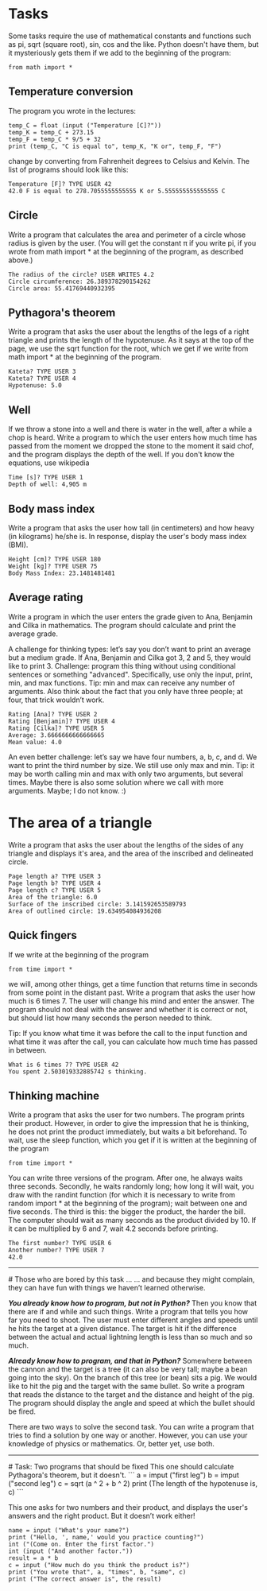 # Tasks 
Some tasks require the use of mathematical constants and functions such as pi, sqrt (square root), sin, cos and the like. Python doesn't have them, but it mysteriously gets them if we add to the beginning of the program:
```
from math import *
```
## Temperature conversion
The program you wrote in the lectures:
```
temp_C = float (input ("Temperature [C]?"))
temp_K = temp_C + 273.15
temp_F = temp_C * 9/5 + 32
print (temp_C, "C is equal to", temp_K, "K or", temp_F, "F")
```
change by converting from Fahrenheit degrees to Celsius and Kelvin. The list of programs should look like this:
```
Temperature [F]? TYPE USER 42
42.0 F is equal to 278.7055555555555 K or 5.555555555555555 C
```
## Circle
Write a program that calculates the area and perimeter of a circle whose radius is given by the user. (You will get the constant π if you write pi, if you wrote from math import * at the beginning of the program, as described above.)
```
The radius of the circle? USER WRITES 4.2
Circle circumference: 26.389378290154262
Circle area: 55.41769440932395
```
## Pythagora's theorem
Write a program that asks the user about the lengths of the legs of a right triangle and prints the length of the hypotenuse. As it says at the top of the page, we use the sqrt function for the root, which we get if we write from math import * at the beginning of the program.
```
Kateta? TYPE USER 3
Kateta? TYPE USER 4
Hypotenuse: 5.0
```
## Well
If we throw a stone into a well and there is water in the well, after a while a chop is heard. Write a program to which the user enters how much time has passed from the moment we dropped the stone to the moment it said chof, and the program displays the depth of the well. If you don't know the equations, use wikipedia
```
Time [s]? TYPE USER 1
Depth of well: 4,905 m
```
## Body mass index
Write a program that asks the user how tall (in centimeters) and how heavy (in kilograms) he/she is. In response, display the user's body mass index (BMI).
```
Height [cm]? TYPE USER 180
Weight [kg]? TYPE USER 75
Body Mass Index: 23.1481481481
```
## Average rating
Write a program in which the user enters the grade given to Ana, Benjamin and Cilka in mathematics. The program should calculate and print the average grade.

A challenge for thinking types: let’s say you don’t want to print an average but a medium grade. If Ana, Benjamin and Cilka got 3, 2 and 5, they would like to print 3. Challenge: program this thing without using conditional sentences or something "advanced". Specifically, use only the input, print, min, and max functions. Tip: min and max can receive any number of arguments. Also think about the fact that you only have three people; at four, that trick wouldn’t work.
```
Rating [Ana]? TYPE USER 2
Rating [Benjamin]? TYPE USER 4
Rating [Cilka]? TYPE USER 5
Average: 3.6666666666666665
Mean value: 4.0
```
An even better challenge: let’s say we have four numbers, a, b, c, and d. We want to print the third number by size. We still use only max and min. Tip: it may be worth calling min and max with only two arguments, but several times. Maybe there is also some solution where we call with more arguments. Maybe; I do not know. :)

# The area of a triangle
Write a program that asks the user about the lengths of the sides of any triangle and displays it's area, and the area of the inscribed and delineated circle.
```
Page length a? TYPE USER 3
Page length b? TYPE USER 4
Page length c? TYPE USER 5
Area of the triangle: 6.0
Surface of the inscribed circle: 3.141592653589793
Area of outlined circle: 19.634954084936208
```
## Quick fingers
If we write at the beginning of the program
```
from time import *
```
we will, among other things, get a time function that returns time in seconds from some point in the distant past. Write a program that asks the user how much is 6 times 7. The user will change his mind and enter the answer. The program should not deal with the answer and whether it is correct or not, but should list how many seconds the person needed to think.

Tip: If you know what time it was before the call to the input function and what time it was after the call, you can calculate how much time has passed in between.
```
What is 6 times 7? TYPE USER 42
You spent 2.503019332885742 s thinking.
```
## Thinking machine
Write a program that asks the user for two numbers. The program prints their product. However, in order to give the impression that he is thinking, he does not print the product immediately, but waits a bit beforehand. To wait, use the sleep function, which you get if it is written at the beginning of the program
```
from time import *
```
You can write three versions of the program. After one, he always waits three seconds. Secondly, he waits randomly long; how long it will wait, you draw with the randint function (for which it is necessary to write from random import * at the beginning of the program); wait between one and five seconds. The third is this: the bigger the product, the harder the bill. The computer should wait as many seconds as the product divided by 10. If it can be multiplied by 6 and 7, wait 4.2 seconds before printing.
```
The first number? TYPE USER 6
Another number? TYPE USER 7
42.0
```
<hr></hr>
# Those who are bored by this task ...
... and because they might complain, they can have fun with things we haven’t learned otherwise.

***You already know how to program, but not in Python?*** Then you know that there are if and while and such things. Write a program that tells you how far you need to shoot. The user must enter different angles and speeds until he hits the target at a given distance. The target is hit if the difference between the actual and actual lightning length is less than so much and so much.

***Already know how to program, and that in Python?*** Somewhere between the cannon and the target is a tree (it can also be very tall; maybe a bean going into the sky). On the branch of this tree (or bean) sits a pig. We would like to hit the pig and the target with the same bullet. So write a program that reads the distance to the target and the distance and height of the pig. The program should display the angle and speed at which the bullet should be fired.

There are two ways to solve the second task. You can write a program that tries to find a solution by one way or another. However, you can use your knowledge of physics or mathematics. Or, better yet, use both.
<hr></hr>
# Task: Two programs that should be fixed
This one should calculate Pythagora's theorem, but it doesn't.
```
a = imput ("first leg")
b = imput ("second leg")
c = sqrt (a ^ 2 + b ^ 2)
print (The length of the hypotenuse is, c)
```

This one asks for two numbers and their product, and displays the user's answers and the right product. But it doesn’t work either!
```
name = input ("What's your name?")
print ("Hello, ', name,' would you practice counting?")
int ("(Come on. Enter the first factor.")
int (input ("And another factor."))
result = a * b
c = input ("How much do you think the product is?")
print ("You wrote that", a, "times", b, "same", c)
print ("The correct answer is", the result)
```
